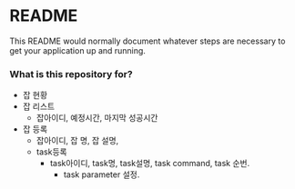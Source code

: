 # README #

This README would normally document whatever steps are necessary to get your application up and running.

### What is this repository for? ###
* 잡 현황 
* 잡 리스트
  * 잡아이디, 예정시간, 마지막 성공시간
* 잡 등록
  * 잡아이디, 잡 명, 잡 설명, 
  * task등록
    * task아이디, task명, task설명, task command, task 순번.
      * task parameter 설정. 

